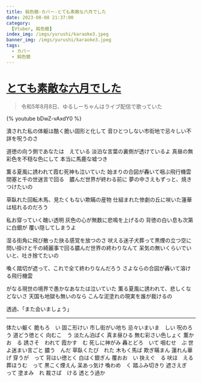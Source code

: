 ```yaml
---
title: 鈍色聴-カバー-とても素敵な六月でした
date: 2023-08-08 21:37:00
category:
  [Vtuber, 鈍色聴]
index_img: /imgs/yurushi/karaoke3.jpeg
banner_img: /imgs/yurushi/karaoke3.jpeg
tags:
  - カバー
  - 鈍色聴
---
```


<script src='/js/diy/resize-ifram.js'></script>

# [とても素敵な六月でした](https://www.youtube.com/watch?v=kAAt-qVxCjc&t=0s)

> 令和5年8月8日、ゆるしーちゃんはライブ配信で歌っていた

{% youtube bDwZ-vAxdY0 %}

潰された私の体躯は酷く脆い固形と化して
音ひとつしない市街地で忌々しい不詳を呪うのさ

道徳の向う側であなたは　えている
淡泊な言葉の裏側が透けているよ
真昼の無彩色を不穏な色にして
本当に馬鹿な嘘つき

薫る夏風に誘われて霞む死神も泣いていた
始まりの合図が轟いて咽ぶ飛行機雲
閉塞と千の世迷言で回る　膿んだ世界が終わる前に
夢の中さえもずっと、焼きつけたいの

草臥れた回転木馬、見たくもない欺瞞の産物
仕組まれた惨劇の丘に咲いた蓮華は枯れるのだろう

私お穿っていく醜い透明
灰色の心が無数に悲鳴を上げるの
背徳の白い息も次第に白銀が
覆い隠してしまうよ

湿る街角に飛び散った抉る感覚を放つのさ
吠える迷子犬葬って黒煙の立つ空に
問い掛けと千の綺麗事で回る膿んだ世界の終わりなんて
呆気の無いくらいでいいと、吐き捨てたいの

喚く踏切が遮って、これで全て終わりなんだろう
さよならの合図が轟いて溶ける飛行機雲

がなる現世の境界で愚かなあなたは泣いていた
薫る夏風に誘われて、悲しくなどないさ
天国も地獄も無いのなら
こんな泥塗れの現実を誰が裁けるの

透過、「また会いましょう」

- - -

体たい躯く
脆もろ　い
固こ形けい
市し街がい地ち
忌々いまいま　しい
呪のろ　う
道どう徳とく
向むこ　う
淡たん泊ぱく
真ま昼ひる
無む彩さい色しょく
薫かお　る
誘さそ　われて
霞かす　む
死しに神がみ
轟とどろ　いて
咽むせ　ぶ
世よ迷まい言ごと
膿う　んだ
草臥くたび　れた
木もく馬ば
欺ぎ瞞まん
蓮れん華げ
穿うが　って
背はい徳とく
白はく銀ぎん
覆おお　い
抉えぐ　る
吠ほ　える
葬ほうむ　って
黒こく煙えん
呆あっ気け
喚わめ　く
踏ふみ切きり
遮さえぎ　って
塗まみ　れ
裁さば　ける
透とう過か
